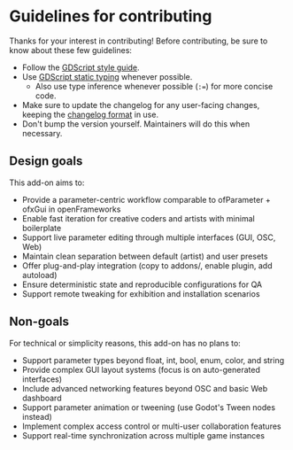 # Guidelines for contributing

Thanks for your interest in contributing! Before contributing, be sure to know
about these few guidelines:

- Follow the
  [GDScript style guide](https://docs.godotengine.org/en/stable/getting_started/scripting/gdscript/gdscript_styleguide.html).
- Use [GDScript static typing](https://docs.godotengine.org/en/stable/getting_started/scripting/gdscript/static_typing.html) whenever possible.
  - Also use type inference whenever possible (`:=`) for more concise code.
- Make sure to update the changelog for any user-facing changes, keeping the
  [changelog format](http://keepachangelog.com/en/1.0.0/) in use.
- Don't bump the version yourself. Maintainers will do this when necessary.

## Design goals

This add-on aims to:

- Provide a parameter-centric workflow comparable to ofParameter + ofxGui in openFrameworks
- Enable fast iteration for creative coders and artists with minimal boilerplate
- Support live parameter editing through multiple interfaces (GUI, OSC, Web)
- Maintain clean separation between default (artist) and user presets
- Offer plug-and-play integration (copy to addons/, enable plugin, add autoload)
- Ensure deterministic state and reproducible configurations for QA
- Support remote tweaking for exhibition and installation scenarios

## Non-goals

For technical or simplicity reasons, this add-on has no plans to:

- Support parameter types beyond float, int, bool, enum, color, and string
- Provide complex GUI layout systems (focus is on auto-generated interfaces)
- Include advanced networking features beyond OSC and basic Web dashboard
- Support parameter animation or tweening (use Godot's Tween nodes instead)
- Implement complex access control or multi-user collaboration features
- Support real-time synchronization across multiple game instances
